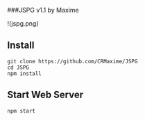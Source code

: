 ###JSPG v1.1 by Maxime

!(jspg.png)

## Install
```
git clone https://github.com/CRMaxime/JSPG
cd JSPG
npm install
```

## Start Web Server
```
npm start
```